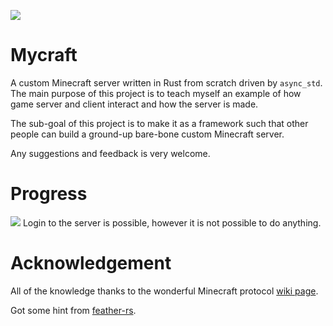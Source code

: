 [![](https://img.shields.io/crates/v/mycraft)](https://crates.io/crates/mycraft)

# Mycraft

A custom Minecraft server written in Rust from scratch driven by `async_std`. The main purpose of this project
is to teach myself an example of how game server and client interact and how the server is made.

The sub-goal of this project is to make it as a framework such that other people can build a ground-up
bare-bone custom Minecraft server.

Any suggestions and feedback is very welcome.

# Progress
<img src="https://github.com/zynaxsoft/mycraft-rs/blob/master/pics/demo-1.png">
Login to the server is possible, however it is not possible to do anything.

# Acknowledgement

All of the knowledge thanks to the wonderful Minecraft protocol [wiki page](https://wiki.vg/Main_Page).

Got some hint from [feather-rs](https://github.com/feather-rs).
